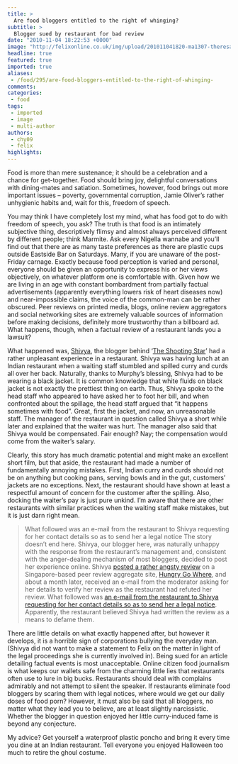 ```yaml
---
title: >
  Are food bloggers entitled to the right of whinging?
subtitle: >
  Blogger sued by restaurant for bad review
date: "2010-11-04 18:22:53 +0000"
image: "http://felixonline.co.uk/img/upload/201011041820-ma1307-theresaf.jpg"
headline: true
featured: true
imported: true
aliases:
 - /food/295/are-food-bloggers-entitled-to-the-right-of-whinging-
comments:
categories:
 - food
tags:
 - imported
 - image
 - multi-author
authors:
 - chy09
 - felix
highlights:
---
```


Food is more than mere sustenance; it should be a celebration and a chance for get-together. Food should bring joy, delightful conversations with dining-mates and satiation. Sometimes, however, food brings out more important issues – poverty, governmental corruption, Jamie Oliver’s rather unhygienic habits and, wait for this, freedom of speech.

You may think I have completely lost my mind, what has food got to do with freedom of speech, you ask? The truth is that food is an intimately subjective thing, descriptively flimsy and almost always perceived different by different people; think Marmite. Ask every Nigella wannabe and you’ll find out that there are as many taste preferences as there are plastic cups outside Eastside Bar on Saturdays. Many, if you are unaware of the post-Friday carnage. Exactly because food perception is varied and personal, everyone should be given an opportunity to express his or her views objectively, on whatever platform one is comfortable with. Given how we are living in an age with constant bombardment from partially factual advertisements (apparently everything lowers risk of heart diseases now) and near-impossible claims, the voice of the common-man can be rather obscured. Peer reviews on printed media, blogs, online review aggregators and social networking sites are extremely valuable sources of information before making decisions, definitely more trustworthy than a billboard ad. What happens, though, when a factual review of a restaurant lands you a lawsuit?

What happened was, [Shivya](https://twitter.com/#!/shivya), the blogger behind ‘[The Shooting Star](http://theshootingstar.wordpress.com/)’ had a rather unpleasant experience in a restaurant. Shivya was having lunch at an Indian restaurant when a waiting staff stumbled and spilled curry and curds all over her back. Naturally, thanks to Murphy’s blessing, Shivya had to be wearing a black jacket. It is common knowledge that white fluids on black jacket is not exactly the prettiest thing on earth. Thus, Shivya spoke to the head staff who appeared to have asked her to foot her bill, and when confronted about the spillage, the head staff argued that “it happens sometimes with food”. Great, first the jacket, and now, an unreasonable staff. The manager of the restaurant in question called Shivya a short while later and explained that the waiter was hurt. The manager also said that Shivya would be compensated. Fair enough? Nay; the compensation would come from the waiter’s salary.

Clearly, this story has much dramatic potential and might make an excellent short film, but that aside, the restaurant had made a number of fundamentally annoying mistakes. First, Indian curry and curds should not be on anything but cooking pans, serving bowls and in the gut, customers’ jackets are no exceptions. Next, the restaurant should have shown at least a respectful amount of concern for the customer after the spilling. Also, docking the waiter’s pay is just pure unkind. I’m aware that there are other restaurants with similar practices when the waiting staff make mistakes, but it is just darn right mean.
> What followed was an e-mail from the restaurant to Shivya requesting for her contact details so as to send her a legal notice
The story doesn’t end here. Shivya, our blogger here, was naturally unhappy with the response from the restaurant’s management and, consistent with the anger-dealing mechanism of most bloggers, decided to post her experience online. Shivya [posted a rather angsty review](http://www.hungrygowhere.com/review/45429/) on a Singapore-based peer review aggregate site, [Hungry Go Where](http://www.hungrygowhere.com/), and about a month later, received an e-mail from the moderator asking for her details to verify her review as the restaurant had refuted her review. What followed was [an e-mail from the restaurant to Shivya requesting for her contact details so as to send her a legal notice](http://theshootingstar.wordpress.com/2010/10/27/on-social-media-free-speech/). Apparently, the restaurant believed Shivya had written the review as a means to defame them.

There are little details on what exactly happened after, but however it develops, it is a horrible sign of corporations bullying the everyday man. (Shivya did not want to make a statement to Felix on the matter in light of the legal proceedings she is currently involved in). Being sued for an article detailing factual events is most unacceptable. Online citizen food journalism is what keeps our wallets safe from the charming little lies that restaurants often use to lure in big bucks. Restaurants should deal with complains admirably and not attempt to silent the speaker. If restaurants eliminate food bloggers by scaring them with legal notices, where would we get our daily doses of food porn? However, it must also be said that all bloggers, no matter what they lead you to believe, are at least slightly narcissistic. Whether the blogger in question enjoyed her little curry-induced fame is beyond any conjecture.

My advice? Get yourself a waterproof plastic poncho and bring it every time you dine at an Indian restaurant. Tell everyone you enjoyed Halloween too much to retire the ghoul costume.
